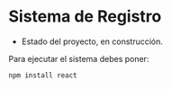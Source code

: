 <h1>Sistema de Registro</h1>


- Estado del proyecto, en construcción.

Para ejecutar el sistema debes poner:

```npm install react```
